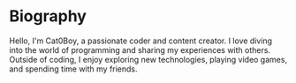 # Biography

Hello, I'm Cat0Boy, a passionate coder and content creator.
I love diving into the world of programming and sharing my experiences with others. Outside of coding,
I enjoy exploring new technologies,
playing video games,
and spending time with my friends.
